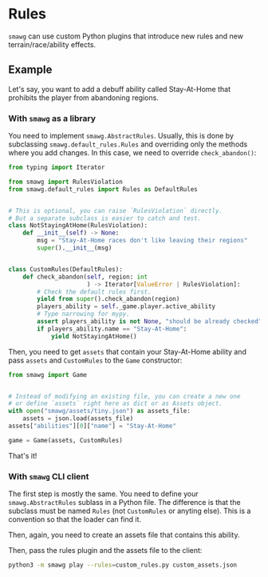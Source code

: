 # Rules

`smawg` can use custom Python plugins
that introduce new rules and new terrain/race/ability effects.

## Example

Let's say, you want to add a debuff ability called Stay-At-Home
that prohibits the player from abandoning regions.

### With `smawg` as a library

You need to implement `smawg.AbstractRules`.
Usually, this is done by subclassing `smawg.default_rules.Rules`
and overriding only the methods where you add changes.
In this case, we need to override `check_abandon()`:

```python
from typing import Iterator

from smawg import RulesViolation
from smawg.default_rules import Rules as DefaultRules


# This is optional, you can raise `RulesViolation` directly.
# But a separate subclass is easier to catch and test.
class NotStayingAtHome(RulesViolation):
    def __init__(self) -> None:
        msg = "Stay-At-Home races don't like leaving their regions"
        super().__init__(msg)


class CustomRules(DefaultRules):
    def check_abandon(self, region: int
                      ) -> Iterator[ValueError | RulesViolation]:
        # Check the default rules first.
        yield from super().check_abandon(region)
        players_ability = self._game.player.active_ability
        # Type narrowing for mypy.
        assert players_ability is not None, "should be already checked"
        if players_ability.name == "Stay-At-Home":
            yield NotStayingAtHome()
```

Then, you need to get `assets` that contain your Stay-At-Home ability
and pass `assets` and `CustomRules` to the `Game` constructor:

```python
from smawg import Game


# Instead of modifying an existing file, you can create a new one
# or define `assets` right here as dict or as Assets object.
with open("smawg/assets/tiny.json") as assets_file:
    assets = json.load(assets_file)
assets["abilities"][0]["name"] = "Stay-At-Home"

game = Game(assets, CustomRules)
```

That's it!

### With `smawg` CLI client

The first step is mostly the same.
You need to define your `smawg.AbstractRules` sublass in a Python file.
The difference is that the subclass must be named `Rules`
(not `CustomRules` or anyting else).
This is a convention so that the loader can find it.

Then, again, you need to create an assets file that contains this ability.

Then, pass the rules plugin and the assets file to the client:

```bash
python3 -m smawg play --rules=custom_rules.py custom_assets.json
```
